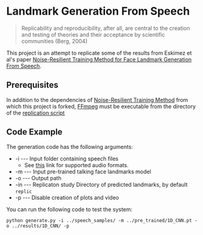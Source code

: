 # Landmark Generation From Speech

> Replicability and reproducibility, after all, are central to the creation and testing of theories and their acceptance by scientific communities (Berg, 2004)

This project is an attempt to replicate some of the results from Eskimez et al's paper [Noise-Resilient Training Method for Face Landmark Generation From Speech](https://ieeexplore.ieee.org/document/8871109).

## Prerequisites

In addition to the dependencies of [Noise-Resilient Training Method](https://github.com/eeskimez/noise_resilient_3dtface) from which this project is forked, [FFmpeg](https://www.ffmpeg.org/) must be executable from the directory of the [replication script](https://github.com/shanemcandrewai/Speech-to-Facial-Landmarks/blob/master/code/replication.py)

## Code Example

The generation code has the following arguments:

* -i --- Input folder containing speech files
    * See [this](http://librosa.github.io/librosa/generated/librosa.core.load.html#librosa.core.load) link for supported audio formats.
* -m --- Input pre-trained talking face landmarks model 
* -o --- Output path
* -in --- Replicaton study Directory of predicted landmarks, by default `replic` 
* -p --- Disable creation of plots and video

You can run the following code to test the system:

```
python generate.py -i ../speech_samples/ -m ../pre_trained/1D_CNN.pt -o ../results/1D_CNN/ -p
```

